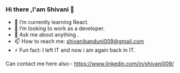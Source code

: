 ### Hi there ,I'am Shivani 👋

<!-- **009shivani/009shivani** is a ✨ _special_ ✨ repository because its `README.md` (this file) appears on your GitHub profile. -->

<!-- Here are some ideas to get you started: -->

- 🌱 I’m currently learning React.
- 👯 I’m  looking to work as a developer.
- 💬 Ask me about anything .
- 📫 How to reach me: shivanibanduni009@gmail.com
- ⚡ Fun fact: I left IT and now i am again back in IT.

Can contact me here also:- https://www.linkedin.com/in/shivani009/
